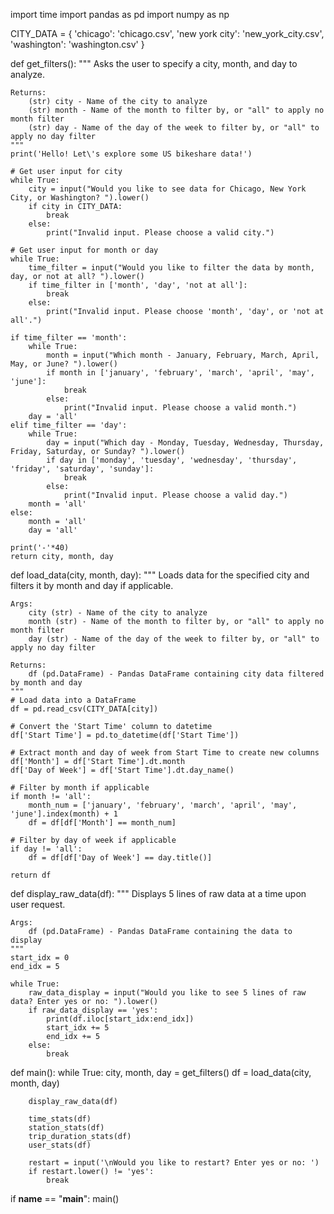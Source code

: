 import time
import pandas as pd
import numpy as np

CITY_DATA = {
    'chicago': 'chicago.csv',
    'new york city': 'new_york_city.csv',
    'washington': 'washington.csv'
}

def get_filters():
    """
    Asks the user to specify a city, month, and day to analyze.

    Returns:
        (str) city - Name of the city to analyze
        (str) month - Name of the month to filter by, or "all" to apply no month filter
        (str) day - Name of the day of the week to filter by, or "all" to apply no day filter
    """
    print('Hello! Let\'s explore some US bikeshare data!')

    # Get user input for city
    while True:
        city = input("Would you like to see data for Chicago, New York City, or Washington? ").lower()
        if city in CITY_DATA:
            break
        else:
            print("Invalid input. Please choose a valid city.")

    # Get user input for month or day
    while True:
        time_filter = input("Would you like to filter the data by month, day, or not at all? ").lower()
        if time_filter in ['month', 'day', 'not at all']:
            break
        else:
            print("Invalid input. Please choose 'month', 'day', or 'not at all'.")

    if time_filter == 'month':
        while True:
            month = input("Which month - January, February, March, April, May, or June? ").lower()
            if month in ['january', 'february', 'march', 'april', 'may', 'june']:
                break
            else:
                print("Invalid input. Please choose a valid month.")
        day = 'all'
    elif time_filter == 'day':
        while True:
            day = input("Which day - Monday, Tuesday, Wednesday, Thursday, Friday, Saturday, or Sunday? ").lower()
            if day in ['monday', 'tuesday', 'wednesday', 'thursday', 'friday', 'saturday', 'sunday']:
                break
            else:
                print("Invalid input. Please choose a valid day.")
        month = 'all'
    else:
        month = 'all'
        day = 'all'

    print('-'*40)
    return city, month, day

def load_data(city, month, day):
    """
    Loads data for the specified city and filters it by month and day if applicable.

    Args:
        city (str) - Name of the city to analyze
        month (str) - Name of the month to filter by, or "all" to apply no month filter
        day (str) - Name of the day of the week to filter by, or "all" to apply no day filter

    Returns:
        df (pd.DataFrame) - Pandas DataFrame containing city data filtered by month and day
    """
    # Load data into a DataFrame
    df = pd.read_csv(CITY_DATA[city])

    # Convert the 'Start Time' column to datetime
    df['Start Time'] = pd.to_datetime(df['Start Time'])

    # Extract month and day of week from Start Time to create new columns
    df['Month'] = df['Start Time'].dt.month
    df['Day of Week'] = df['Start Time'].dt.day_name()

    # Filter by month if applicable
    if month != 'all':
        month_num = ['january', 'february', 'march', 'april', 'may', 'june'].index(month) + 1
        df = df[df['Month'] == month_num]

    # Filter by day of week if applicable
    if day != 'all':
        df = df[df['Day of Week'] == day.title()]

    return df

def display_raw_data(df):
    """
    Displays 5 lines of raw data at a time upon user request.

    Args:
        df (pd.DataFrame) - Pandas DataFrame containing the data to display
    """
    start_idx = 0
    end_idx = 5

    while True:
        raw_data_display = input("Would you like to see 5 lines of raw data? Enter yes or no: ").lower()
        if raw_data_display == 'yes':
            print(df.iloc[start_idx:end_idx])
            start_idx += 5
            end_idx += 5
        else:
            break

def main():
    while True:
        city, month, day = get_filters()
        df = load_data(city, month, day)

        display_raw_data(df)

        time_stats(df)
        station_stats(df)
        trip_duration_stats(df)
        user_stats(df)

        restart = input('\nWould you like to restart? Enter yes or no: ')
        if restart.lower() != 'yes':
            break

if __name__ == "__main__":
    main()
